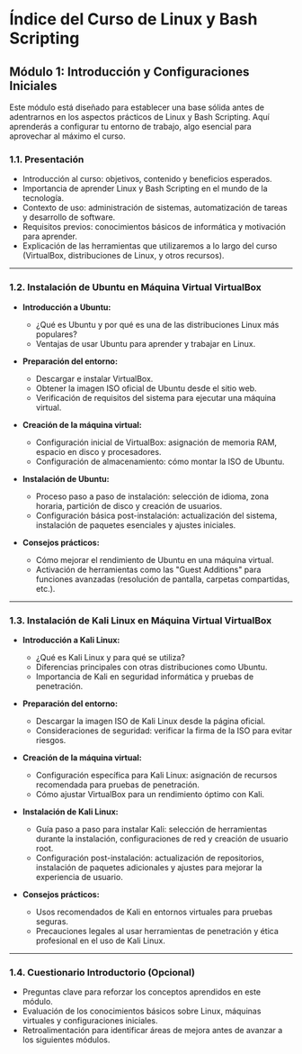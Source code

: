 # Índice del Curso de Linux y Bash Scripting

## Módulo 1: Introducción y Configuraciones Iniciales
Este módulo está diseñado para establecer una base sólida antes de adentrarnos en los aspectos prácticos de Linux y Bash Scripting. Aquí aprenderás a configurar tu entorno de trabajo, algo esencial para aprovechar al máximo el curso.  

### 1.1. Presentación
- Introducción al curso: objetivos, contenido y beneficios esperados.
- Importancia de aprender Linux y Bash Scripting en el mundo de la tecnología.
- Contexto de uso: administración de sistemas, automatización de tareas y desarrollo de software.
- Requisitos previos: conocimientos básicos de informática y motivación para aprender.
- Explicación de las herramientas que utilizaremos a lo largo del curso (VirtualBox, distribuciones de Linux, y otros recursos).

---

### 1.2. Instalación de Ubuntu en Máquina Virtual VirtualBox
- **Introducción a Ubuntu:**
  - ¿Qué es Ubuntu y por qué es una de las distribuciones Linux más populares?  
  - Ventajas de usar Ubuntu para aprender y trabajar en Linux.  

- **Preparación del entorno:**  
  - Descargar e instalar VirtualBox.  
  - Obtener la imagen ISO oficial de Ubuntu desde el sitio web.  
  - Verificación de requisitos del sistema para ejecutar una máquina virtual.  

- **Creación de la máquina virtual:**  
  - Configuración inicial de VirtualBox: asignación de memoria RAM, espacio en disco y procesadores.  
  - Configuración de almacenamiento: cómo montar la ISO de Ubuntu.  

- **Instalación de Ubuntu:**  
  - Proceso paso a paso de instalación: selección de idioma, zona horaria, partición de disco y creación de usuarios.  
  - Configuración básica post-instalación: actualización del sistema, instalación de paquetes esenciales y ajustes iniciales.  

- **Consejos prácticos:**  
  - Cómo mejorar el rendimiento de Ubuntu en una máquina virtual.  
  - Activación de herramientas como las "Guest Additions" para funciones avanzadas (resolución de pantalla, carpetas compartidas, etc.).

---

### 1.3. Instalación de Kali Linux en Máquina Virtual VirtualBox
- **Introducción a Kali Linux:**  
  - ¿Qué es Kali Linux y para qué se utiliza?  
  - Diferencias principales con otras distribuciones como Ubuntu.  
  - Importancia de Kali en seguridad informática y pruebas de penetración.  

- **Preparación del entorno:**  
  - Descargar la imagen ISO de Kali Linux desde la página oficial.  
  - Consideraciones de seguridad: verificar la firma de la ISO para evitar riesgos.  

- **Creación de la máquina virtual:**  
  - Configuración específica para Kali Linux: asignación de recursos recomendada para pruebas de penetración.  
  - Cómo ajustar VirtualBox para un rendimiento óptimo con Kali.  

- **Instalación de Kali Linux:**  
  - Guía paso a paso para instalar Kali: selección de herramientas durante la instalación, configuraciones de red y creación de usuario root.  
  - Configuración post-instalación: actualización de repositorios, instalación de paquetes adicionales y ajustes para mejorar la experiencia de usuario.  

- **Consejos prácticos:**  
  - Usos recomendados de Kali en entornos virtuales para pruebas seguras.  
  - Precauciones legales al usar herramientas de penetración y ética profesional en el uso de Kali Linux.  

---

### 1.4. Cuestionario Introductorio (Opcional)
- Preguntas clave para reforzar los conceptos aprendidos en este módulo.  
- Evaluación de los conocimientos básicos sobre Linux, máquinas virtuales y configuraciones iniciales.  
- Retroalimentación para identificar áreas de mejora antes de avanzar a los siguientes módulos.  

